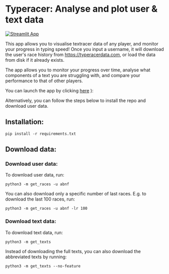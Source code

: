 # Typeracer: Analyse and plot user & text data

[![Streamlit App](https://static.streamlit.io/badges/streamlit_badge_black_white.svg)](https://arunfrey-typeracer-app-siw3aw.streamlitapp.com/)

This app allows you to visualise textracer data of any player, and monitor your progress in typing speed! Once you input a username, it will download the user's race history from https://typeracerdata.com, or load the data from disk if it already exists.

The app allows you to monitor your progress over time, analyse what components of a text you are struggling with, and compare your performance to that of other players.

You can launch the app by clicking [here](https://arunfrey-typeracer-app-siw3aw.streamlitapp.com/)
): 

Alternatively, you can follow the steps below to install the repo and download user data.  

## Installation: 

```
pip install -r requirements.txt
```

## Download data: 

### Download user data: 
To download user data, run: 
```
python3 -m get_races -u abnf
```

You can also download only a specific number of last races. E.g. to download the last 100 races, run: 
```
python3 -m get_races -u abnf -lr 100
```

### Download text data: 
To download text data, run: 
```
python3 -m get_texts 
```

Instead of downloading the full texts, you can also download the abbreviated texts by running: 
```
python3 -m get_texts --no-feature 
```
